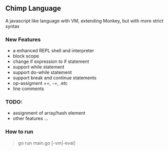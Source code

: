 ## Chimp Language
A javascript like language with VM, extending Monkey, but with more strict syntax

### New Features
- a enhanced REPL shell and interpreter
- block scope
- change if expression to if statement
- support while statement
- support do-while statement
- support break and continue statements
- op-assigment +=, -=, .etc
- line comments

### TODO:
- assignment of array/hash element
- other features ...

### How to run
> go run main.go [-vm|-eval]

